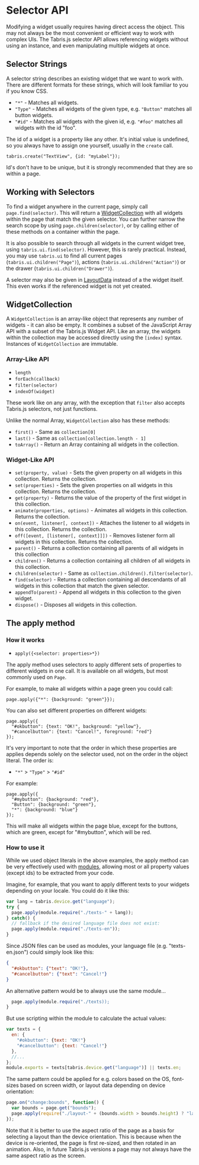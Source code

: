 # Selector API

Modifying a widget usually requires having direct access the object. This may not always be the most convenient or efficient way to work with complex UIs. The Tabris.js selector API allows referencing widgets without using an instance, and even manipulating multiple widgets at once. 

## Selector Strings

A selector string describes an existing widget that we want to work with. There are different formats for these strings, which will look familiar to you if you know CSS.

- `"*"` - Matches all widgets.
- `"Type"` - Matches all widgets of the given type, e.g. `"Button"` matches all button widgets.
- `"#id"` - Matches all widgets with the given id, e.g. `"#foo"` matches all widgets with the id "foo".

The id of a widget is a property like any other. It's initial value is undefined, so you always have to assign one yourself, usually in the `create` call. 

    tabris.create("TextView", {id: "myLabel"});

Id's don't have to be unique, but it is strongly recommended that they are so within a page.

## Working with Selectors

To find a widget anywhere in the current page, simply call `page.find(selector)`. This will return a [WidgetCollection](#WidgetCollection) with all widgets within the page that match the given selector. You can further narrow the search scope by using `page.children(selector)`, or by calling either of these methods on a container within the page. 

It is also possible to search through all widgets in the current widget tree, using `tabris.ui.find(selector)`. However, this is rarely practical. Instead, you may use `tabris.ui` to find all current pages (`tabris.ui.children("Page")`), actions (`tabris.ui.children("Action")`) or the drawer (`tabris.ui.children("Drawer")`).

A selector may also be given in [LayoutData](layout.md) instead of a the widget itself. This even works if the referenced widget is not yet created.

## WidgetCollection

A `WidgetCollection` is an array-like object that represents any number of widgets - it can also be empty. It
combines a subset of the JavaScript Array API with a subset of the Tabris.js Widget API. Like an array, the widgets within the collection may be accessed directly using the `[index]` syntax. Instances of `WidgetCollection` are immutable.

### Array-Like API
- `length`
- `forEach(callback)`
- `filter(selector)`
- `indexOf(widget)`

These work like on any array, with the exception that `filter` also accepts Tabris.js selectors, not just functions.

Unlike the normal Array, `WidgetCollection` also has these methods:

- `first()` - Same as `collection[0]`
- `last()` - Same as `collection[collection.length - 1]`
- `toArray()` - Return an Array containing all widgets in the collection.

### Widget-Like API
- `set(property, value)` - Sets the given property on all widgets in this collection. Returns the collection.
- `set(properties)` - Sets the given properties on all widgets in this collection. Returns the collection.
- `get(property)` - Returns the value of the property of the first widget in this collection.
- `animate(properties, options)` - Animates all widgets in this collection. Returns the collection.
- `on(event, listener[, context])` - Attaches the listener to all widgets in this collection. Returns the collection.
- `off([event, [listener[, context]]])` - Removes listener form all widgets in this collection. Returns the collection.
- `parent()` - Returns a collection containing all parents of all widgets in this collection
- `children()` - Returns a collection containing all children of all widgets in this collection.
- `children(selector)` - Same as `collection.children().filter(selector)`.
- `find(selector)` - Returns a collection containing all descendants of all widgets in this collection that match the given selector.
- `appendTo(parent)` - Append all widgets in this collection to the given widget.
- `dispose()` - Disposes all widgets in this collection.

## The apply method

### How it works

- `apply({<selector: properties>*})`
 
The apply method uses selectors to apply different sets of properties to different widgets in one call. It is available on all widgets, but most commonly used on `Page`.

For example, to make all widgets within a page green you could call:

    page.apply({"*": {background: "green"}});
    
You can also set different properties on different widgets:

    page.apply({
      "#okbutton": {text: "OK!", background: "yellow"},
      "#cancelbutton": {text: "Cancel!", foreground: "red"}
    });

It's very important to note that the order in which these properties are applies depends solely on the selector used, not on the order in the object literal. The order is:

- `"*"` > `"Type"` > `"#id"`

For example:

    page.apply({
      "#mybutton": {background: "red"},
      "Button": {background: "green"},
      "*": {background: "blue"}
    });

This will make all widgets within the page blue, except for the buttons, which are green, except for "#mybutton", which will be red.

### How to use it

While we used object literals in the above examples, the apply method can be very effectively used with [modules](module), allowing most or all property values (except ids) to be extracted from your code. 
 
Imagine, for example, that you want to apply different texts to your widgets depending on your locale. You could do it like this:

```javascript
var lang = tabris.device.get("language");
try {
  page.apply(module.require("./texts-" + lang));
} catch() {
  // fallback if the desired language file does not exist:
  page.apply(module.require("./texts-en")); 
}
```

Since JSON files can be used as modules, your language file (e.g. "texts-en.json") could simply look like this:

```json
{
  "#okbutton": {"text": "OK!"},
  "#cancelbutton": {"text": "Cancel!"}
}
```

An alternative pattern would be to always use the same module...

```javascript
  page.apply(module.require("./texts));
}
```

But use scripting within the module to calculate the actual values:

```javascript
var texts = {
  en: {
    "#okbutton": {text: "OK!"}
    "#cancelbutton": {text: "Cancel!"}
  }, 
  //...
};  
module.exports = texts[tabris.device.get("language")] || texts.en;
```

The same pattern could be applied for e.g. colors based on the OS, font-sizes based on screen width, or layout data depending on device orientation:

```javascript
page.on("change:bounds", function() {
  var bounds = page.get("bounds");
  page.apply(require("./layout-" + (bounds.width > bounds.height) ? "landscape" : "portrait"));
});
```

Note that it is better to use the aspect ratio of the page as a basis for selecting a layout than the device orientation. This is because when the device is re-oriented, the page is first re-sized, and then rotated in an animation. Also, in future Tabris.js versions a page may not always have the same aspect ratio as the screen.
